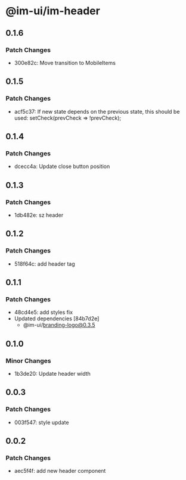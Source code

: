 # @im-ui/im-header

## 0.1.6

### Patch Changes

- 300e82c: Move transition to MobileItems

## 0.1.5

### Patch Changes

- acf5c37: If new state depends on the previous state, this should be used: setCheck(prevCheck => !prevCheck);

## 0.1.4

### Patch Changes

- dcecc4a: Update close button position

## 0.1.3

### Patch Changes

- 1db482e: sz header

## 0.1.2

### Patch Changes

- 518f64c: add header tag

## 0.1.1

### Patch Changes

- 48cd4e5: add styles fix
- Updated dependencies [84b7d2e]
  - @im-ui/branding-logo@0.3.5

## 0.1.0

### Minor Changes

- 1b3de20: Update header width

## 0.0.3

### Patch Changes

- 003f547: style update

## 0.0.2

### Patch Changes

- aec5f4f: add new header component
